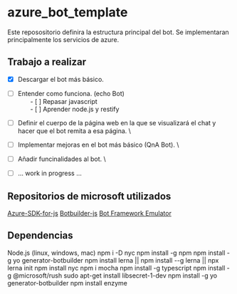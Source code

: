 # azure_bot_template
Este reposositorio definira la estructura principal del bot. Se implementaran principalmente los servicios de azure. 
 
## Trabajo a realizar
- [x] Descargar el bot más básico.
- [ ] Entender como funciona. (echo Bot) \
&nbsp;&nbsp;&nbsp;&nbsp;&nbsp;&nbsp; - [ ] Repasar javascript \
&nbsp;&nbsp;&nbsp;&nbsp;&nbsp;&nbsp; - [ ] Aprender node.js y restify
- [ ] Definir el cuerpo de la página web en la que se visualizará el chat y hacer que el bot remita a esa página. \
- [ ] Implementar mejoras en el bot más básico (QnA Bot). \
- [ ] Añadir funcinalidades al bot. \
- [ ] ... work in progress ... 


## Repositorios de microsoft utilizados
[Azure-SDK-for-js](https://github.com/Azure/azure-sdk-for-js)
[Botbuilder-js](https://github.com/Microsoft/botbuilder-js)
[Bot Framework Emulator](https://github.com/microsoft/BotFramework-Emulator)

## Dependencias
Node.js (linux, windows, mac)
npm i -D nyc
npm install -g npm
npm install -g yo generator-botbuilder
npm install lerna || npm install --g lerna || npx lerna init
npm install nyc
npm i mocha
npm install -g typescript
npm install -g @microsoft/rush
sudo apt-get install libsecret-1-dev
npm install -g yo generator-botbuilder
npm install enzyme

